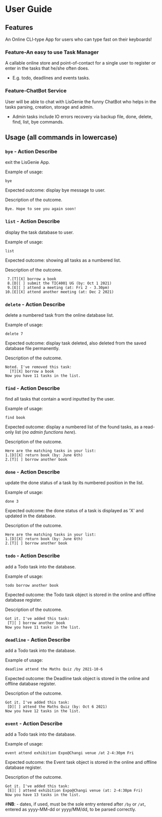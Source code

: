 # User Guide

## Features 
An Online CLI-type App for users who can type fast on their keyboards!
### Feature-An easy to use Task Manager

A callable online store and point-of-contact for a single user to register or enter in the tasks that he/she often does.
- E.g. todo, deadlines and events tasks.
### Feature-ChatBot Service

User will be able to chat with LisGenie the funny ChatBot who helps in the tasks parsing, creation, storage and admin.
- Admin tasks include IO errors recovery via backup file, done, delete, find, list, bye commands.

## Usage (all commands in lowercase) 

### `bye` - Action Describe 

exit the LisGenie App.

Example of usage: 

`bye`

Expected outcome: display bye message to user.

Description of the outcome.

```
Bye. Hope to see you again soon!
```

### `list` - Action Describe 

display the task database to user.

Example of usage: 

`list`

Expected outcome: showing all tasks as a numbered list.

Description of the outcome.

```
 7.[T][X] borrow a book
 8.[D][ ] submit the TIC4001 UG (by: Oct 1 2021)
 9.[E][ ] attend a meeting (at: Fri 2 - 3.30pm)
10.[E][X] attend another meeting (at: Dec 2 2021)
```

### `delete` - Action Describe 

delete a numbered task from the online database list. 

Example of usage: 

`delete 7`

Expected outcome: display task deleted, also deleted from the saved database file permanently.

Description of the outcome. 

```
Noted. I've removed this task:
  [T][X] borrow a book
Now you have 11 tasks in the list.
```

### `find` - Action Describe 

find all tasks that contain a word inputted by the user.

Example of usage: 

`find book`

Expected outcome: display a numbered list of the found tasks, as a read-only list (_no admin functions here_).

Description of the outcome.

```
Here are the matching tasks in your list:
1.[D][X] return book (by: June 6th)
2.[T][ ] borrow another book
```

### `done` - Action Describe 

update the done status of a task by its numbered position in the list.

Example of usage: 

`done 3`

Expected outcome: the done status of a task is displayed as 'X' and updated in the database.

Description of the outcome.

```
Here are the matching tasks in your list:
1.[D][X] return book (by: June 6th)
2.[T][ ] borrow another book
```

### `todo` - Action Describe 

add a Todo task into the database.

Example of usage: 

`todo borrow another book`

Expected outcome: the Todo task object is stored in the online and offline database register.

Description of the outcome.

```
Got it. I've added this task:
 [T][ ] borrow another book
Now you have 11 tasks in the list.
```

### `deadline` - Action Describe 

add a Todo task into the database.

Example of usage: 

`deadline attend the Maths Quiz /by 2021-10-6`

Expected outcome: the Deadline task object is stored in the online and offline database register.

Description of the outcome.

```
Got it. I've added this task:
 [D][ ] attend the Maths Quiz (by: Oct 6 2021)
Now you have 12 tasks in the list.
```

### `event` - Action Describe 

add a Todo task into the database.

Example of usage: 

`event attend exhibition Expo@Changi venue /at 2-4:30pm Fri`

Expected outcome: the Event task object is stored in the online and offline database register.

Description of the outcome.

```
Got it. I've added this task:
 [E][ ] attend exhibition Expo@Changi venue (at: 2-4:30pm Fri)
Now you have 13 tasks in the list.
```

#**NB**: - dates, if used, must be the sole entry entered after `/by` or `/at`, entered as yyyy-MM-dd or yyyy/MM/dd, to be parsed correctly.
